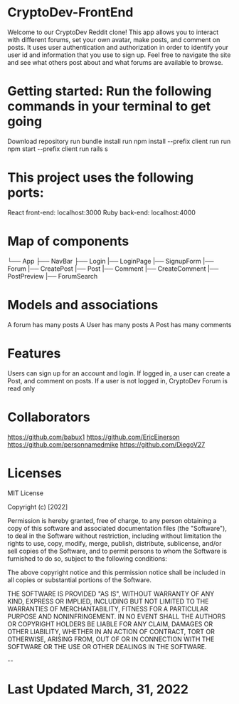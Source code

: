 # CryptoDev-FrontEnd

Welcome to our CryptoDev Reddit clone! This app allows you to interact with different forums, 
set your own avatar, make posts, and comment on posts. It uses user authentication and 
authorization in order to identify your user id and information that you use to sign up. 
Feel free to navigate the site and see what others post about and what forums are available
to browse. 

# Getting started: Run the following commands in your terminal to get going
Download repository
run bundle install
run npm install --prefix client
run run npm start --prefix client
run rails s

# This project uses the following ports:
React front-end: localhost:3000
Ruby back-end: localhost:4000

# Map of components
└── App
    ├── NavBar
    ├── Login
        |── LoginPage
        |── SignupForm
    |── Forum
        |── CreatePost
        |── Post
            |── Comment
            |── CreateComment
        |── PostPreview
    |── ForumSearch

# Models and associations
A forum has many posts
A User has many posts
A Post has many comments

# Features
Users can sign up for an account and login. If logged in, a user can create a Post, and comment on posts. If a user is not logged in, CryptoDev Forum is read only

# Collaborators
https://github.com/babux1
https://github.com/EricEinerson
https://github.com/personnamedmike
https://github.com/DiegoV27

# Licenses

MIT License

Copyright (c) [2022]

Permission is hereby granted, free of charge, to any person obtaining a copy
of this software and associated documentation files (the "Software"), to deal
in the Software without restriction, including without limitation the rights
to use, copy, modify, merge, publish, distribute, sublicense, and/or sell
copies of the Software, and to permit persons to whom the Software is
furnished to do so, subject to the following conditions:

The above copyright notice and this permission notice shall be included in all
copies or substantial portions of the Software.

THE SOFTWARE IS PROVIDED "AS IS", WITHOUT WARRANTY OF ANY KIND, EXPRESS OR
IMPLIED, INCLUDING BUT NOT LIMITED TO THE WARRANTIES OF MERCHANTABILITY,
FITNESS FOR A PARTICULAR PURPOSE AND NONINFRINGEMENT. IN NO EVENT SHALL THE
AUTHORS OR COPYRIGHT HOLDERS BE LIABLE FOR ANY CLAIM, DAMAGES OR OTHER
LIABILITY, WHETHER IN AN ACTION OF CONTRACT, TORT OR OTHERWISE, ARISING FROM,
OUT OF OR IN CONNECTION WITH THE SOFTWARE OR THE USE OR OTHER DEALINGS IN THE
SOFTWARE.

--

# Last Updated March, 31, 2022